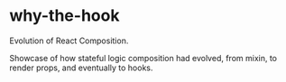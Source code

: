 # why-the-hook

Evolution of React Composition.

Showcase of how stateful logic composition had evolved, from mixin, to render props, and eventually to hooks.
